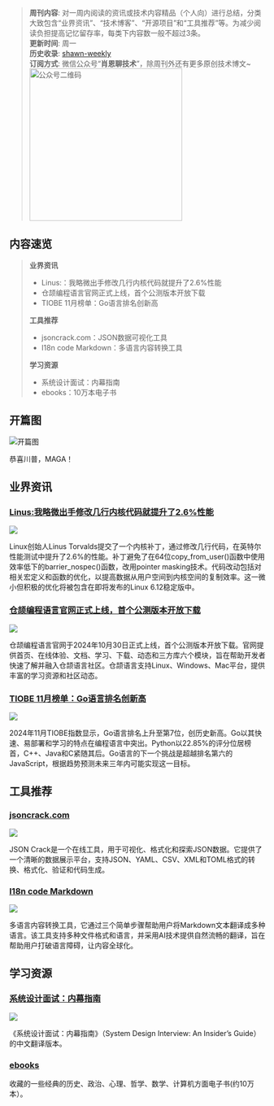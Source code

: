 > **周刊内容**: 对一周内阅读的资讯或技术内容精品（个人向）进行总结，分类大致包含“业界资讯”、“技术博客”、“开源项目”和“工具推荐”等。为减少阅读负担提高记忆留存率，每类下内容数一般不超过3条。<br>
> **更新时间**: 周一<br>
> **历史收录**: [shawn-weekly](https://github.com/Xiaoxie1994/shawn-weekly) <br>
> **订阅方式**: 微信公众号“**肖恩聊技术**”，除周刊外还有更多原创技术博文~<br>
> <img src="https://cdn.jsdelivr.net/gh/Xiaoxie1994/images/images/20241103221454.png" alt="公众号二维码" width="300">

## 内容速览
> **业界资讯**
> - Linus:：我略微出手修改几行内核代码就提升了2.6%性能
> - 仓颉编程语言官网正式上线，首个公测版本开放下载
> - TIOBE 11月榜单：Go语言排名创新高
>
> **工具推荐**
> - jsoncrack.com：JSON数据可视化工具
> - I18n code Markdown：多语言内容转换工具
>
> **学习资源**
> - 系统设计面试：内幕指南
> - ebooks：10万本电子书

## 开篇图
![开篇图](https://cdn.jsdelivr.net/gh/Xiaoxie1994/images/images/20241110230042.png)

恭喜川普，MAGA！

## 业界资讯
### [Linus:我略微出手修改几行内核代码就提升了2.6%性能](https://mp.weixin.qq.com/s/JxyMBHc4qPdozGK32TBTbQ)

![](https://cdn.jsdelivr.net/gh/Xiaoxie1994/images/images/20241110225553.png)

Linux创始人Linus Torvalds提交了一个内核补丁，通过修改几行代码，在英特尔性能测试中提升了2.6%的性能。补丁避免了在64位copy_from_user()函数中使用效率低下的barrier_nospec()函数，改用pointer masking技术。代码改动包括对相关宏定义和函数的优化，以提高数据从用户空间到内核空间的复制效率。这一微小但积极的优化将被包含在即将发布的Linux 6.12稳定版中。

### [仓颉编程语言官网正式上线，首个公测版本开放下载](https://www.oschina.net/news/318801)

![](https://cdn.jsdelivr.net/gh/Xiaoxie1994/images/images/20241110221655.png)

仓颉编程语言官网于2024年10月30日正式上线，首个公测版本开放下载。官网提供首页、在线体验、文档、学习、下载、动态和三方库六个模块，旨在帮助开发者快速了解并融入仓颉语言社区。仓颉语言支持Linux、Windows、Mac平台，提供丰富的学习资源和社区动态。

### [TIOBE 11月榜单：Go语言排名创新高](https://www.tiobe.com/tiobe-index/)

![](https://cdn.jsdelivr.net/gh/Xiaoxie1994/images/images/20241110230501.png)

2024年11月TIOBE指数显示，Go语言排名上升至第7位，创历史新高。Go以其快速、易部署和学习的特点在编程语言中突出。Python以22.85%的评分位居榜首，C++、Java和C紧随其后。Go语言的下一个挑战是超越排名第六的JavaScript，根据趋势预测未来三年内可能实现这一目标。
 
## 工具推荐
### [jsoncrack.com](https://github.com/AykutSarac/jsoncrack.com)

![](https://cdn.jsdelivr.net/gh/Xiaoxie1994/images/images/20241110224711.png)

JSON Crack是一个在线工具，用于可视化、格式化和探索JSON数据。它提供了一个清晰的数据展示平台，支持JSON、YAML、CSV、XML和TOML格式的转换、格式化、验证和代码生成。

### [I18n code Markdown](https://www.i18ncode.com/zh/markdown)

![](https://cdn.jsdelivr.net/gh/Xiaoxie1994/images/images/20241110224614.png)

多语言内容转换工具，它通过三个简单步骤帮助用户将Markdown文本翻译成多种语言。该工具支持多种文件格式和语言，并采用AI技术提供自然流畅的翻译，旨在帮助用户打破语言障碍，让内容全球化。

## 学习资源
### [系统设计面试：内幕指南](https://learning-guide.gitbook.io/system-design-interview)

![](https://cdn.jsdelivr.net/gh/Xiaoxie1994/images/images/20241110225501.png)

《系统设计面试：内幕指南》（System Design Interview: An Insider’s Guide）的中文翻译版本。

### [ebooks](https://github.com/kska32/ebooks)

收藏的一些经典的历史、政治、心理、哲学、数学、计算机方面电子书(约10万本）。